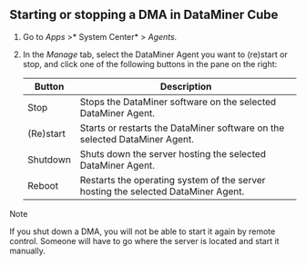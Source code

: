 ## Starting or stopping a DMA in DataMiner Cube

1. Go to *Apps* >* System Center* > *Agents.*

2. In the *Manage* tab, select the DataMiner Agent you want to (re)start or stop, and click one of the following buttons in the pane on the right:

    | Button  | Description                                                                       |
    |-----------|-----------------------------------------------------------------------------------|
    | Stop      | Stops the DataMiner software on the selected DataMiner Agent.                     |
    | (Re)start | Starts or restarts the DataMiner software on the selected DataMiner Agent.        |
    | Shutdown  | Shuts down the server hosting the selected DataMiner Agent.                       |
    | Reboot    | Restarts the operating system of the server hosting the selected DataMiner Agent. |

> [!NOTE]
> If you shut down a DMA, you will not be able to start it again by remote control. Someone will have to go where the server is located and start it manually.
>
